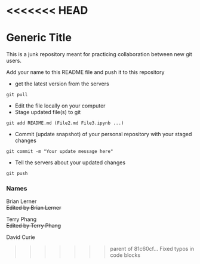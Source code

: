 <<<<<<< HEAD
=======
# Generic Title

This is a junk repository meant for practicing collaboration between new git users.

Add your name to this README file and push it to this repository

- get the latest version from the servers
```
git pull

```
- Edit the file locally on your computer
- Stage updated file(s) to git
```
git add README.md (File2.md File3.ipynb ...)

```
- Commit (update snapshot) of your personal repository with your staged changes
```
git commit -m "Your update message here"
```
- Tell the servers about your updated changes
```
git push

```

### Names

Brian Lerner  
~~Edited by Brian Lerner~~

Terry Phang  
~~Edited by Terry Phang~~

David Curie
>>>>>>> parent of 81c60cf... Fixed typos in code blocks
